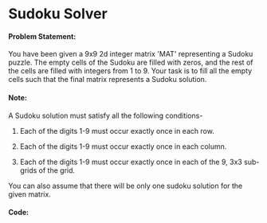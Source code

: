 # Sudoku Solver

#### Problem Statement:
You have been given a 9x9 2d integer matrix 'MAT' representing a Sudoku puzzle. The empty cells of the Sudoku are filled with zeros, and the rest of the cells are filled with integers from 1 to 9. Your task is to fill all the empty cells such that the final matrix represents a Sudoku solution.

#### Note:

A Sudoku solution must satisfy all the following conditions-

1. Each of the digits 1-9 must occur exactly once in each row.

2. Each of the digits 1-9 must occur exactly once in each column.

3. Each of the digits 1-9 must occur exactly once in each of the 9, 3x3 sub-grids of the grid.

You can also assume that there will be only one sudoku solution for the given matrix.
#### Code:
